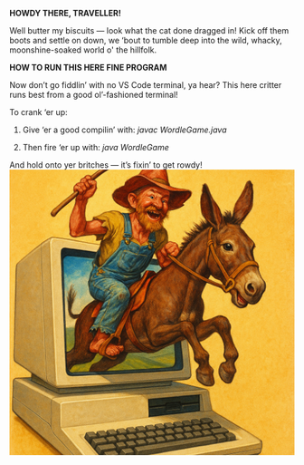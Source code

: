   __HOWDY THERE, TRAVELLER!__

Well butter my biscuits — look what the cat done dragged in!
Kick off them boots and settle on down, we ‘bout to tumble deep
into the wild, whacky, moonshine-soaked world o' the hillfolk.


  __HOW TO RUN THIS HERE FINE PROGRAM__

Now don’t go fiddlin’ with no VS Code terminal, ya hear?
This here critter runs best from a good ol’-fashioned terminal!

To crank ‘er up:

  1. Give ‘er a good compilin’ with:
     _javac WordleGame.java_

  2. Then fire ‘er up with:
     _java WordleGame_

And hold onto yer britches — it’s fixin’ to get rowdy!
![image](https://github.com/hazgal/HillbillyWordle/blob/main/poster.jpg)
